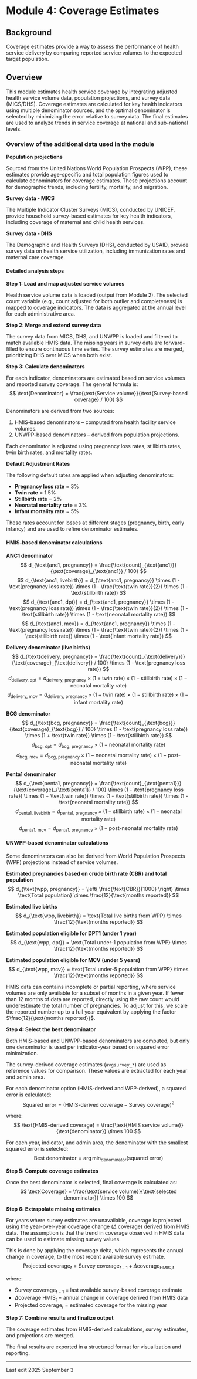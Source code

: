 # Module 4: Coverage Estimates

## Background

Coverage estimates provide a way to assess the performance of health service delivery by comparing reported service volumes to the expected target population.

## Overview

This module estimates health service coverage by integrating adjusted health service volume data, population projections, and survey data (MICS/DHS). Coverage estimates are calculated for key health indicators using multiple denominator sources, and the optimal denominator is selected by minimizing the error relative to survey data. The final estimates are used to analyze trends in service coverage at national and sub-national levels.

### Overview of the additional data used in the module

**Population projections**

Sourced from the United Nations World Population Prospects (WPP), these estimates provide age-specific and total population figures used to calculate denominators for coverage estimates. These projections account for demographic trends, including fertility, mortality, and migration.

**Survey data - MICS**

The Multiple Indicator Cluster Surveys (MICS), conducted by UNICEF, provide household survey-based estimates for key health indicators, including coverage of maternal and child health services.

**Survey data - DHS**

The Demographic and Health Surveys (DHS), conducted by USAID, provide survey data on health service utilization, including immunization rates and maternal care coverage.

#### Detailed analysis steps

**Step 1: Load and map adjusted service volumes**

Health service volume data is loaded (output from Module 2). The selected count variable (e.g., count adjusted for both outlier and completeness) is mapped to coverage indicators. The data is aggregated at the annual level for each administrative area.

**Step 2: Merge and extend survey data**

The survey data from MICS, DHS, and UNWPP is loaded and filtered to match available HMIS data. The missing years in survey data are forward-filled to ensure continuous time series. The survey estimates are merged, prioritizing DHS over MICS when both exist.

**Step 3: Calculate denominators**

For each indicator, denominators are estimated based on service volumes and reported survey coverage. The general formula is:
$$
\text{Denominator} = \frac{\text{Service volume}}{\text{Survey-based coverage} / 100}
$$

Denominators are derived from two sources:

1.  HMIS-based denominators – computed from health facility service volumes.
2.  UNWPP-based denominators – derived from population projections.

Each denominator is adjusted using pregnancy loss rates, stillbirth rates, twin birth rates, and mortality rates.

**Default Adjustment Rates**

The following default rates are applied when adjusting denominators:

-   **Pregnancy loss rate** = 3%
-   **Twin rate** = 1.5%
-   **Stillbirth rate** = 2%
-   **Neonatal mortality rate** = 3%
-   **Infant mortality rate** = 5%

These rates account for losses at different stages (pregnancy, birth, early infancy) and are used to refine denominator estimates.

#### HMIS-based denominator calculations

**ANC1 denominator**
$$
d_{\text{anc1, pregnancy}} = \frac{\text{count}_{\text{anc1}}}{\text{coverage}_{\text{anc1}} / 100}
$$
$$
d_{\text{anc1, livebirth}} = d_{\text{anc1, pregnancy}} \times (1 - \text{pregnancy loss rate}) \times (1 - \frac{\text{twin rate}}{2}) \times (1 - \text{stillbirth rate})
$$
$$
d_{\text{anc1, dpt}} = d_{\text{anc1, pregnancy}} \times (1 - \text{pregnancy loss rate}) \times (1 - \frac{\text{twin rate}}{2}) \times (1 - \text{stillbirth rate}) \times (1 - \text{neonatal mortality rate})
$$
$$
d_{\text{anc1, mcv}} = d_{\text{anc1, pregnancy}} \times (1 - \text{pregnancy loss rate}) \times (1 - \frac{\text{twin rate}}{2}) \times (1 - \text{stillbirth rate}) \times (1 - \text{infant mortality rate})
$$

**Delivery denominator (live births)**
$$
d_{\text{delivery, pregnancy}} = \frac{\text{count}_{\text{delivery}}}{\text{coverage}_{\text{delivery}} / 100} \times (1 - \text{pregnancy loss rate})
$$
$$
d_{\text{delivery, dpt}} = d_{\text{delivery, pregnancy}} \times (1 + \text{twin rate}) \times (1 - \text{stillbirth rate}) \times (1 - \text{neonatal mortality rate})
$$
$$
d_{\text{delivery, mcv}} = d_{\text{delivery, pregnancy}} \times (1 + \text{twin rate}) \times (1 - \text{stillbirth rate}) \times (1 - \text{infant mortality rate})
$$

**BCG denominator**
$$
d_{\text{bcg, pregnancy}} = \frac{\text{count}_{\text{bcg}}}{\text{coverage}_{\text{bcg}} / 100} \times (1 - \text{pregnancy loss rate}) \times (1 + \text{twin rate}) \times (1 - \text{stillbirth rate})
$$
$$
d_{\text{bcg, dpt}} = d_{\text{bcg, pregnancy}} \times (1 - \text{neonatal mortality rate})
$$
$$
d_{\text{bcg, mcv}} = d_{\text{bcg, pregnancy}} \times (1 - \text{neonatal mortality rate}) \times (1 - \text{post-neonatal mortality rate})
$$

**Penta1 denominator**
$$
d_{\text{penta1, pregnancy}} = \frac{\text{count}_{\text{penta1}}}{\text{coverage}_{\text{penta1}} / 100} \times (1 - \text{pregnancy loss rate}) \times (1 + \text{twin rate}) \times (1 - \text{stillbirth rate}) \times (1 - \text{neonatal mortality rate})
$$
$$
d_{\text{penta1, livebirth}} = d_{\text{penta1, pregnancy}} \times (1 - \text{stillbirth rate}) \times (1 - \text{neonatal mortality rate})
$$
$$
d_{\text{penta1, mcv}} = d_{\text{penta1, pregnancy}} \times (1 - \text{post-neonatal mortality rate})
$$

#### UNWPP-based denominator calculations

Some denominators can also be derived from World Population Prospects (WPP) projections instead of service volumes.

**Estimated pregnancies based on crude birth rate (CBR) and total population**
$$
d_{\text{wpp, pregnancy}} = \left( \frac{\text{CBR}}{1000} \right) \times \text{Total population} \times \frac{12}{\text{months reported}}
$$

**Estimated live births**
$$
d_{\text{wpp, livebirth}} = \text{Total live births from WPP} \times \frac{12}{\text{months reported}}
$$

**Estimated population eligible for DPT1 (under 1 year)**
$$
d_{\text{wpp, dpt}} = \text{Total under-1 population from WPP} \times \frac{12}{\text{months reported}}
$$

**Estimated population eligible for MCV (under 5 years)**
$$
d_{\text{wpp, mcv}} = \text{Total under-5 population from WPP} \times \frac{12}{\text{months reported}}
$$

HMIS data can contains incomplete or partial reporting, where service volumes are only available for a subset of months in a given year. If fewer than 12 months of data are reported, directly using the raw count would underestimate the total number of pregnancies. To adjust for this, we scale the reported number up to a full year equivalent by applying the factor $\frac{12}{\text{months reported}}$.

**Step 4: Select the best denominator**

Both HMIS-based and UNWPP-based denominators are computed, but only one denominator is used per indicator-year based on squared error minimization.

The survey-derived coverage estimates (`avgsurvey_*`) are used as reference values for comparison. These values are extracted for each year and admin area.

For each denominator option (HMIS-derived and WPP-derived), a squared error is calculated:
$$
\text{Squared error} = (\text{HMIS-derived coverage} - \text{Survey coverage})^2
$$

where:
$$
\text{HMIS-derived coverage} = \frac{\text{HMIS service volume}}{\text{denominator}} \times 100
$$

For each year, indicator, and admin area, the denominator with the smallest squared error is selected:
$$
\text{Best denominator} = \arg \min_{\text{denominator}} (\text{squared error})
$$

**Step 5: Compute coverage estimates**

Once the best denominator is selected, final coverage is calculated as:
$$
\text{Coverage} = \frac{\text{service volume}}{\text{selected denominator}} \times 100
$$

**Step 6: Extrapolate missing estimates**

For years where survey estimates are unavailable, coverage is projected using the year-over-year coverage change ($\Delta$ coverage) derived from HMIS data. The assumption is that the trend in coverage observed in HMIS data can be used to estimate missing survey values.

This is done by applying the coverage delta, which represents the annual change in coverage, to the most recent available survey estimate.
$$
\text{Projected coverage}_{t} = \text{Survey coverage}_{t-1} + \Delta \text{coverage}_{\text{HMIS}, t}
$$

where:
-   $\text{Survey coverage}_{t-1}$ = last available survey-based coverage estimate
-   $\Delta \text{coverage HMIS}_{t}$ = annual change in coverage derived from HMIS data
-   $\text{Projected coverage}_t$ = estimated coverage for the missing year

**Step 7: Combine results and finalize output**

The coverage estimates from HMIS-derived calculations, survey estimates, and projections are merged.

The final results are exported in a structured format for visualization and reporting.

---

Last edit 2025 September 3